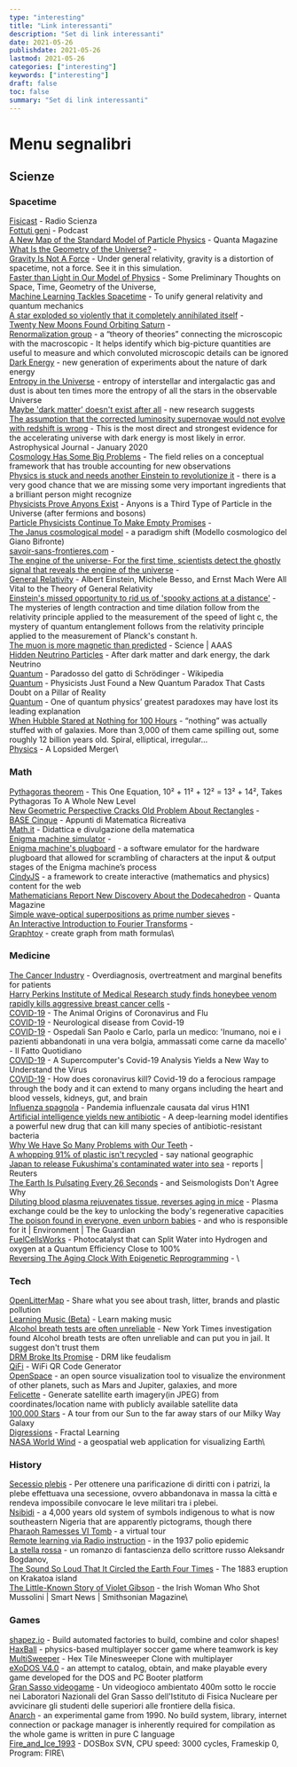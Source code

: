 ```yaml
---
type: "interesting"
title: "Link interessanti"
description: "Set di link interessanti"
date: 2021-05-26
publishdate: 2021-05-26
lastmod: 2021-05-26
categories: ["interesting"]
keywords: ["interesting"]
draft: false
toc: false
summary: "Set di link interessanti"
---
```


<!-- markdownlint-disable MD012 -->

# Menu segnalibri


## Scienze


### Spacetime

[Fisicast](https://www.radioscienza.it/fisicast/) - Radio Scienza\
[Fottuti geni](https://podcasts.google.com/feed/aHR0cHM6Ly93d3cuc3ByZWFrZXIuY29tL3Nob3cvMjk1MjYwMC9lcGlzb2Rlcy9mZWVk) - Podcast\
[A New Map of the Standard Model of Particle Physics](https://www.quantamagazine.org/a-new-map-of-the-standard-model-of-particle-physics-20201022) - Quanta Magazine\
[What Is the Geometry of the Universe?](https://www.quantamagazine.org/what-is-the-geometry-of-the-universe-20200316/) - \
[Gravity Is Not A Force](https://timhutton.github.io/GravityIsNotAForce/) - Under general relativity, gravity is a distortion of spacetime, not a force. See it in this simulation.\
[Faster than Light in Our Model of Physics](https://writings.stephenwolfram.com/2020/10/faster-than-light-in-our-model-of-physics-some-preliminary-thoughts/) - Some Preliminary Thoughts on Space, Time, Geometry of the Universe,  \
[Machine Learning Tackles Spacetime](https://physics.aps.org/articles/v13/40) - To unify general relativity and quantum mechanics\
[A star exploded so violently that it completely annihilated itself](https://www.syfy.com/syfywire/across-the-universe-a-star-exploded-so-violently-that-it-completely-annihilated-itself) - \
[Twenty New Moons Found Orbiting Saturn](https://dtm.carnegiescience.edu/news/twenty-new-moons-found-orbiting-saturn) - \
[Renormalization group](https://www.quantamagazine.org/how-renormalization-saved-particle-physics-20200917/) - a “theory of theories” connecting the microscopic with the macroscopic - It helps identify which big-picture quantities are useful to measure and which convoluted microscopic details can be ignored\
[Dark Energy](https://physics.aps.org/articles/v13/1) - new generation of experiments about the nature of dark energy\
[Entropy in the Universe](https://johncarlosbaez.wordpress.com/2020/01/25/entropy-in-the-universe/) - entropy of interstellar and intergalactic gas and dust is about ten times more the entropy of all the stars in the observable Universe\
[Maybe 'dark matter' doesn't exist after all](https://www.nbcnews.com/science/space/maybe-dark-matter-doesn-t-exist-after-all-new-research-n1252995) - new research suggests\
[The assumption that the corrected luminosity supernovae would not evolve with redshift is wrong](https://phys.org/news/2020-01-evidence-key-assumption-discovery-dark.html) - This is the most direct and strongest evidence for the accelerating universe with dark energy is most likely in error. Astrophysical Journal - January 2020\
[Cosmology Has Some Big Problems](https://blogs.scientificamerican.com/observations/cosmology-has-some-big-problems/) - The field relies on a conceptual framework that has trouble accounting for new observations\
[Physics is stuck and needs another Einstein to revolutionize it](https://www.salon.com/2020/09/06/physics-is-stuck--and-needs-another-einstein-to-revolutionize-it-physicist-avi-loeb-says/) -  there is a very good chance that we are missing some very important ingredients that a brilliant person might recognize\
[Physicists Prove Anyons Exist](https://www.discovermagazine.com/the-sciences/physicists-prove-anyons-exist-a-third-type-of-particle-in-the-universe) - Anyons is a Third Type of Particle in the Universe (after fermions and bosons)\
[Particle Physicists Continue To Make Empty Promises](https://backreaction.blogspot.com/2020/10/particle-physicists-continue-to-make.html) - \
[The Janus cosmological model](https://januscosmologicalmodel.com/) - a paradigm shift (Modello cosmologico del Giano Bifronte)\
[savoir-sans-frontieres.com](https://savoir-sans-frontieres.com/) - \
[The engine of the universe- For the first time, scientists detect the ghostly signal that reveals the engine of the universe](https://www.nbcnews.com/science/space/first-time-scientists-detect-ghostly-signal-reveals-engine-universe-n1248982) - \
[General Relativity](https://nautil.us/issue/93/forerunners/when-einstein-tilted-at-windmills-rp) - Albert Einstein, Michele Besso, and Ernst Mach Were All Vital to the Theory of General Relativity\
[Einstein's missed opportunity to rid us of 'spooky actions at a distance'](https://sciencex.com/news/2020-10-einstein-opportunity-spooky-actions-distance.html) - The mysteries of length contraction and time dilation follow from the relativity principle applied to the measurement of the speed of light c, the mystery of quantum entanglement follows from the relativity principle applied to the measurement of Planck's constant h.\
[The muon is more magnetic than predicted](https://www.sciencemag.org/news/2021/04/particle-mystery-deepens-physicists-confirm-muon-more-magnetic-predicted) - Science | AAAS\
[Hidden Neutrino Particles](https://www.scientificamerican.com/article/hidden-neutrino-particles-may-be-a-link-to-the-dark-sector/) - After dark matter and dark energy, the dark Neutrino\
[Quantum](https://it.wikipedia.org/wiki/Paradosso_del_gatto_di_Schr%C3%B6dinger) - Paradosso del gatto di Schrödinger - Wikipedia\
[Quantum](https://www.sciencealert.com/a-new-quantum-paradox-throws-the-foundations-of-observed-reality-into-question) - Physicists Just Found a New Quantum Paradox That Casts Doubt on a Pillar of Reality\
[Quantum](https://www.sciencemag.org/news/2020/09/one-quantum-physics-greatest-paradoxes-may-have-lost-its-leading-explanation) - One of quantum physics’ greatest paradoxes may have lost its leading explanation\
[When Hubble Stared at Nothing for 100 Hours](https://www.nationalgeographic.com/science/phenomena/2015/04/24/when-hubble-stared-at-nothing-for-100-hours/) - “nothing” was actually stuffed with of galaxies. More than 3,000 of them came spilling out, some roughly 12 billion years old. Spiral, elliptical, irregular...\
[Physics](https://physics.aps.org/articles/v13/114) - A Lopsided Merger\

### Math

[Pythagoras theorem](https://www.forbes.com/sites/startswithabang/2020/03/06/the-bizarre-math-of-why-10%C2%B2-11%C2%B2-12%C2%B2-13%C2%B2-14%C2%B2/) - This One Equation, 10² + 11² + 12² = 13² + 14², Takes Pythagoras To A Whole New Level\
[New Geometric Perspective Cracks Old Problem About Rectangles](https://www.quantamagazine.org/new-geometric-perspective-cracks-old-problem-about-rectangles-20200625/) - \
[BASE Cinque](http://utenti.quipo.it/base5/) - Appunti di Matematica Ricreativa\
[Math.it](https://www.math.it/) - Didattica e divulgazione della matematica\
[Enigma machine simulator](https://observablehq.com/@tmcw/enigma-machine) - \
[Enigma machine's plugboard](https://observablehq.com/@tmcw/enigma-machine-plugboard) - a software emulator for the hardware plugboard that allowed for scrambling of characters at the input & output stages of the Enigma machine’s process\
[CindyJS](https://cindyjs.org/) - a framework to create interactive (mathematics and physics) content for the web\
[Mathematicians Report New Discovery About the Dodecahedron](https://www.quantamagazine.org/mathematicians-report-new-discovery-about-the-dodecahedron-20200831/) - Quanta Magazine\
[Simple wave-optical superpositions as prime number sieves](https://arxiv.org/abs/1812.04203) - \
[An Interactive Introduction to Fourier Transforms](https://github.com/Jezzamonn/fourier) - \
[Graphtoy](https://graphtoy.com/) - create graph from math formulas\

### Medicine

[The Cancer Industry](https://blogs.scientificamerican.com/cross-check/the-cancer-industry-hype-vs-reality/) - Overdiagnosis, overtreatment and marginal benefits for patients\
[Harry Perkins Institute of Medical Research study finds honeybee venom rapidly kills aggressive breast cancer cells](https://www.abc.net.au/news/2020-09-01/new-aus-research-finds-honey-bee-venom-kills-breast-cancer-cells/12618064) - \
[COVID-19](https://www.quantamagazine.org/how-do-animal-viruses-like-coronavirus-jump-species-20200225/) - The Animal Origins of Coronavirus and Flu\
[COVID-19](https://www.physiciansweekly.com/the-neuroinvasive-potential-of-sars-cov2-may-be-at-least-partially-responsible-for-the-respiratory-failure-of-covid-19-patients/) - Neurological disease from Covid-19\
[COVID-19](https://www.ilfattoquotidiano.it/2020/11/23/ospedali-san-paolo-e-carlo-parla-un-medico-inumano-noi-e-i-pazienti-abbandonati-in-una-vera-bolgia-ammassati-come-carne-da-macello/6012418/) - Ospedali San Paolo e Carlo, parla un medico: 'Inumano, noi e i pazienti abbandonati in una vera bolgia, ammassati come carne da macello' - Il Fatto Quotidiano\
[COVID-19](https://elemental.medium.com/a-supercomputer-analyzed-covid-19-and-an-interesting-new-theory-has-emerged-31cb8eba9d63) - A Supercomputer's Covid-19 Analysis Yields a New Way to Understand the Virus\
[COVID-19](https://www.sciencemag.org/news/2020/04/how-does-coronavirus-kill-clinicians-trace-ferocious-rampage-through-body-brain-toes) - How does coronavirus kill? Covid-19 do a ferocious rampage through the body and it can extend to many organs including the heart and blood vessels, kidneys, gut, and brain\
[Influenza spagnola](https://it.wikipedia.org/wiki/Influenza_spagnola) - Pandemia influenzale causata dal virus H1N1\
[Artificial intelligence yields new antibiotic](https://news.mit.edu/2020/artificial-intelligence-identifies-new-antibiotic-0220) - A deep-learning model identifies a powerful new drug that can kill many species of antibiotic-resistant bacteria\
[Why We Have So Many Problems with Our Teeth](https://www.scientificamerican.com/article/why-we-have-so-many-problems-with-our-teeth/) - \
[A whopping 91% of plastic isn't recycled](https://www.nationalgeographic.com/news/2017/07/plastic-produced-recycling-waste-ocean-trash-debris-environment/) - say national geographic\
[Japan to release Fukushima's contaminated water into sea](https://uk.reuters.com/article/japan-disaster-water/update-2-japan-to-release-fukushimas-contaminated-water-into-sea-reports-idUKL4N2H70L4) - reports | Reuters\
[The Earth Is Pulsating Every 26 Seconds](https://www.discovermagazine.com/environment/the-earth-is-pulsating-every-26-seconds-and-seismologists-dont-agree-why) - and Seismologists Don't Agree Why\
[Diluting blood plasma rejuvenates tissue, reverses aging in mice](https://www.sciencedaily.com/releases/2020/06/200615115724.htm) - Plasma exchange could be the key to unlocking the body's regenerative capacities\
[The poison found in everyone, even unborn babies](https://www.theguardian.com/commentisfree/2020/dec/17/dark-waters-pfas-ticking-chemical-time-bomb-in-your-blood) - and who is responsible for it | Environment | The Guardian\
[FuelCellsWorks](https://fuelcellsworks.com/news/photocatalyst-that-can-split-water-into-hydrogen-and-oxygen-at-a-quantum-efficiency-close-to-100/) - Photocatalyst that can Split Water into Hydrogen and oxygen at a Quantum Efficiency Close to 100%\
[Reversing The Aging Clock With Epigenetic Reprogramming](https://www.bio-itworld.com/news/2021/01/13/reversing-the-aging-clock-with-epigenetic-reprogramming) - \

### Tech

[OpenLitterMap](https://openlittermap.com/) - Share what you see about trash, litter, brands and plastic pollution\
[Learning Music (Beta)](https://learningmusic.ableton.com/) - Learn making music\
[Alcohol breath tests are often unreliable](https://www.nytimes.com/2019/11/03/business/drunk-driving-breathalyzer.html) - New York Times investigation found Alcohol breath tests are often unreliable and can put you in jail. It suggest don't trust them\
[DRM Broke Its Promise](https://locusmag.com/2019/09/cory-doctorow-drm-broke-its-promise/) - DRM like feudalism\
[QiFi](https://qifi.org/) - WiFi QR Code Generator\
[OpenSpace](https://www.openspaceproject.com/) - an open source visualization tool to visualize the environment of other planets, such as Mars and Jupiter, galaxies, and more\
[Felicette](https://github.com/plant99/felicette) - Generate satellite earth imagery(in JPEG) from coordinates/location name with publicly available satellite data\
[100,000 Stars](https://stars.chromeexperiments.com/) - A tour from our Sun to the far away stars of our Milky Way Galaxy\
[Digressions](https://reisub0.github.io/fractal-learning.html#fractal-learning) - Fractal Learning\
[NASA World Wind](https://worldwind.earth/) - a geospatial web application for visualizing Earth\

### History

[Secessio plebis](https://it.wikipedia.org/wiki/Secessio_plebis) - Per ottenere una parificazione di diritti con i patrizi, la plebe effettuava una secessione, ovvero abbandonava in massa la città e rendeva impossibile convocare le leve militari tra i plebei.\
[Nsibidi](https://en.wikipedia.org/wiki/Nsibidi) - a 4,000 years old system of symbols indigenous to what is now southeastern Nigeria that are apparently pictograms, though there\
[Pharaoh Ramesses VI Tomb](https://my.matterport.com/show/?m=NeiMEZa9d93&mls=1/) - a virtual tour\
[Remote learning via Radio instruction](https://theconversation.com/remote-learning-isnt-new-radio-instruction-in-the-1937-polio-epidemic-143797) - in the 1937 polio epidemic\
[La stella rossa](https://it.wikipedia.org/wiki/La_stella_rossa) - un romanzo di fantascienza dello scrittore russo Aleksandr Bogdanov, \
[The Sound So Loud That It Circled the Earth Four Times](https://englishtopic.ru/the-sound-so-loud-that-it-circled-the-earth-four-times/) - The 1883 eruption on Krakatoa island\
[The Little-Known Story of Violet Gibson](https://www.smithsonianmag.com/smart-news/1926-irish-woman-shot-benito-mussolini-and-almost-altered-history-forever-180977286/) - the Irish Woman Who Shot Mussolini | Smart News | Smithsonian Magazine\

### Games

[shapez.io](https://shapez.io/) - Build automated factories to build, combine and color shapes!\
[HaxBall](https://www.haxball.com/) - physics-based multiplayer soccer game where teamwork is key\
[MultiSweeper](https://www.multisweeper.com/) - Hex Tile Minesweeper Clone with multiplayer\
[eXoDOS V4.0](https://exodos.the-eye.us/) - an attempt to catalog, obtain, and make playable every game developed for the DOS and PC Booter platform\
[Gran Sasso videogame](https://www.gransassovideogame.it/) - Un videogioco ambientato 400m sotto le roccie nei Laboratori Nazionali del Gran Sasso dell'Istituto di Fisica Nucleare per avvicinare gli studenti delle superiori alle frontiere della fisica.\
[Anarch](https://drummyfish.gitlab.io/anarch/) - an experimental game from 1990. No build system, library, internet connection or package manager is inherently required for compilation as the whole game is written in pure C language\
[Fire_and_Ice_1993](https://archive.org/details/msdos_Fire_and_Ice_1993) - DOSBox SVN, CPU speed: 3000 cycles, Frameskip 0, Program: FIRE\
